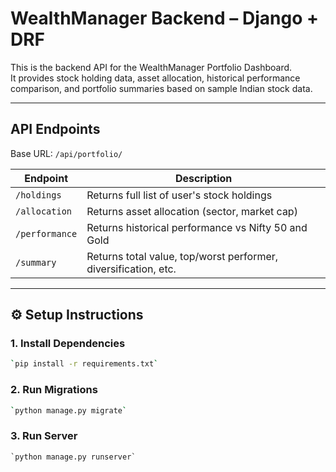 # WealthManager Backend – Django + DRF

This is the backend API for the WealthManager Portfolio Dashboard.  
It provides stock holding data, asset allocation, historical performance comparison, and portfolio summaries based on sample Indian stock data.

---

## API Endpoints

Base URL: `/api/portfolio/`

| Endpoint        | Description                              |
|----------------|------------------------------------------|
| `/holdings`    | Returns full list of user's stock holdings |
| `/allocation`  | Returns asset allocation (sector, market cap) |
| `/performance` | Returns historical performance vs Nifty 50 and Gold |
| `/summary`     | Returns total value, top/worst performer, diversification, etc. |

---

## ⚙️ Setup Instructions

### 1. Install Dependencies

```bash
`pip install -r requirements.txt`
```
### 2. Run Migrations

```bash
`python manage.py migrate`
```
### 3. Run Server
```
`python manage.py runserver`
```
